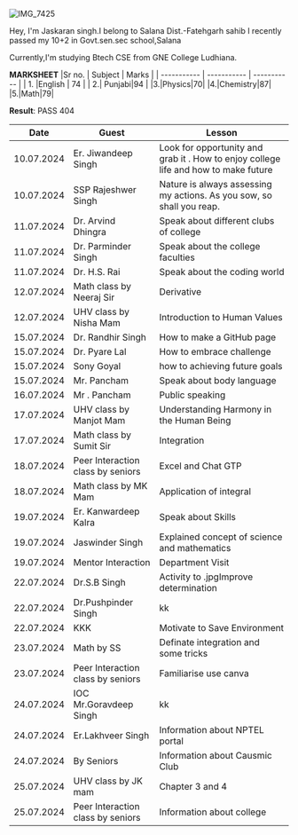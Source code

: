 ![IMG_7425](https://github.com/user-attachments/assets/41fc3a62-300d-49a8-afd0-409f021040b4)

Hey, I'm Jaskaran singh.I belong to Salana Dist.-Fatehgarh sahib
I recently passed my 10+2 in Govt.sen.sec school,Salana

 Currently,I'm studying Btech CSE from GNE College Ludhiana.

 **MARKSHEET**
|Sr no.  | Subject | Marks |
| ----------- | ----------- | ----------- |
| 1. |English | 74 |
| 2.| Punjabi|94 |
|3.|Physics|70|
|4.|Chemistry|87|
|5.|Math|79|

**Result**: PASS 404

| Date | Guest | Lesson  |
| ----------- | ----------- | ----------- |
| 10.07.2024 | Er. Jiwandeep Singh | Look for opportunity and grab it . How to enjoy college life and how to make future  |
| 10.07.2024 | SSP Rajeshwer Singh | Nature is always assessing my actions. As you sow, so shall you reap.|
| 11.07.2024 | Dr. Arvind Dhingra | Speak about different clubs of college |
| 11.07.2024 | Dr. Parminder Singh | Speak about the college faculties |
| 11.07.2024 | Dr. H.S. Rai | Speak about the coding world |
| 12.07.2024 | Math class by Neeraj Sir | Derivative |
| 12.07.2024 | UHV class by Nisha Mam | Introduction to Human Values  | 
| 15.07.2024 | Dr. Randhir Singh | How to make a GitHub page | 
| 15.07.2024 | Dr. Pyare Lal | How to embrace challenge |
| 15.07.2024 | Sony Goyal | how to achieving future goals |
| 15.07.2024 | Mr. Pancham | Speak about body language |
| 16.07.2024 | Mr . Pancham | Public speaking |
| 17.07.2024 | UHV class by Manjot Mam | Understanding Harmony in the Human Being |
| 17.07.2024 | Math class by Sumit Sir | Integration | 
| 18.07.2024 | Peer Interaction class by seniors | Excel and Chat GTP |
| 18.07.2024 | Math class by MK Mam | Application of integral |
| 19.07.2024 | Er. Kanwardeep Kalra | Speak about Skills | 
| 19.07.2024 | Jaswinder Singh | Explained concept of  science and mathematics | 
| 19.07.2024 | Mentor Interaction | Department Visit | 
| 22.07.2024 | Dr.S.B Singh | Activity to .jpgImprove determination | 
| 22.07.2024 | Dr.Pushpinder Singh | kk | 
| 22.07.2024 | KKK | Motivate  to Save Environment | 
| 23.07.2024 | Math by SS | Definate integration and some tricks | 
| 23.07.2024 | Peer Interaction class by seniors | Familiarise use canva | 
| 24.07.2024 | IOC Mr.Goravdeep Singh | kk | 
| 24.07.2024 | Er.Lakhveer Singh | Information about NPTEL portal | 
| 24.07.2024 | By Seniors | Information about Causmic Club | 
| 25.07.2024 | UHV class by JK mam | Chapter 3 and 4 | 
| 25.07.2024 | Peer Interaction class by seniors | Information about college |
